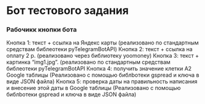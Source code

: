 # Бот тестового задания

### Рабочикк кнопки бота

Кнопка 1: текст + ссылка на Яндекс карты (реализовано по стандартным средствам библеотеки pyTelegramBotAPI)
Кнопка 2: текст + ссылка на оплату 2 р. (реализовано через библиотеку yoomoney)
Кнопка 3: текст + картинка “img1.jpg”. (реализовано по стандартным средствам библеотеки pyTelegramBotAPI
Кнопка 4: получить значение клетки А2 Google таблицы (Реализовано с помощью библbотеки gspread и ключа в виде JSON файла)
Кнопка 5: проверка даты на правильность написания и внесение этой даты в Google таблицы (Реализовано с помощью библbотеки gspread и ключа в виде JSON файла)
